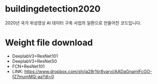 # buildingdetection2020
2020년 국가 위성영상 AI 데이터 구축 사업의 일환으로 만들어진 코드입니다.

# Weight file download
- DeeplabV3+ResNet101
- DeeplabV3+ResNet50
- FCN+ResNet101
- LINK: https://www.dropbox.com/sh/ja28r1tir8varvi/AADaGnamlFcGO-fZ7mumMQ-aa?dl=0

